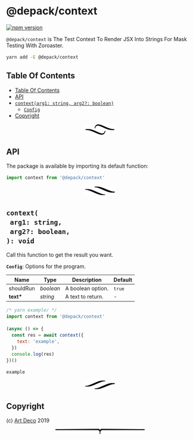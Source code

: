 # @depack/context

[![npm version](https://badge.fury.io/js/@depack/context.svg)](https://npmjs.org/package/@depack/context)

`@depack/context` is The Test Context To Render JSX Into Strings For Mask Testing With Zoroaster.

```sh
yarn add -E @depack/context
```

## Table Of Contents

- [Table Of Contents](#table-of-contents)
- [API](#api)
- [`context(arg1: string, arg2?: boolean)`](#mynewpackagearg1-stringarg2-boolean-void)
  * [`Config`](#type-config)
- [Copyright](#copyright)

<p align="center"><a href="#table-of-contents"><img src=".documentary/section-breaks/0.svg?sanitize=true"></a></p>

## API

The package is available by importing its default function:

```js
import context from '@depack/context'
```

<p align="center"><a href="#table-of-contents"><img src=".documentary/section-breaks/1.svg?sanitize=true"></a></p>

## `context(`<br/>&nbsp;&nbsp;`arg1: string,`<br/>&nbsp;&nbsp;`arg2?: boolean,`<br/>`): void`

Call this function to get the result you want.

__<a name="type-config">`Config`</a>__: Options for the program.

|   Name    |   Type    |    Description    | Default |
| --------- | --------- | ----------------- | ------- |
| shouldRun | _boolean_ | A boolean option. | `true`  |
| __text*__ | _string_  | A text to return. | -       |

```js
/* yarn example/ */
import context from '@depack/context'

(async () => {
  const res = await context({
    text: 'example',
  })
  console.log(res)
})()
```
```
example
```

<p align="center"><a href="#table-of-contents"><img src=".documentary/section-breaks/2.svg?sanitize=true"></a></p>

## Copyright

(c) [Art Deco][1] 2019

[1]: https://artd.eco/depack

<p align="center"><a href="#table-of-contents"><img src=".documentary/section-breaks/-1.svg?sanitize=true"></a></p>